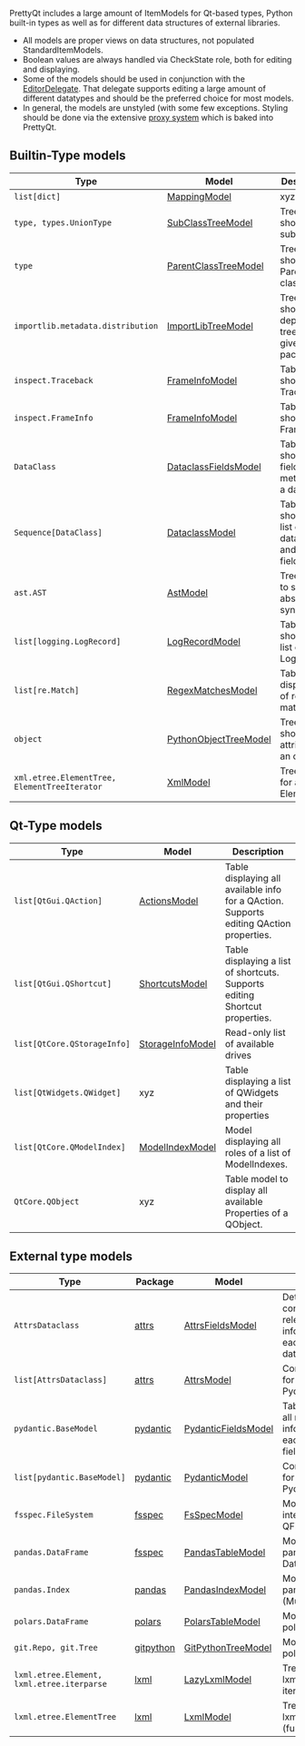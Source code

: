 PrettyQt includes a large amount of ItemModels for Qt-based types, Python built-in types as well as for different data structures of external libraries.

* All models are proper views on data structures, not populated StandardItemModels.
* Boolean values are always handled via CheckState role, both for editing and displaying.
* Some of the models should be used in conjunction with the [EditorDelegate](editordelegate.md). That delegate supports editing a large amount of different datatypes and should be the
preferred choice for most models.
* In general, the models are unstyled (with some few exceptions. Styling should be done via the extensive [proxy system](proxies.md) which is baked into PrettyQt.

## Builtin-Type models


| Type | Model | Description |
|------|-------|-------------|
| `list[dict]` | [MappingModel](mappingmodel.md) | xyz
| `type, types.UnionType`  | [SubClassTreeModel](subclasstreemodel.md) | Tree showing all subclasses
| `type` | [ParentClassTreeModel](parentclasstreemodel.md) | Tree showing all Parent classes
| `importlib.metadata.distribution`| [ImportLibTreeModel](importlibtreemodel.md) | Tree model showing a dependency tree of given package
| `inspect.Traceback` | [FrameInfoModel](frameinfomodel.md) | Table model showing Traceback
| `inspect.FrameInfo` | [FrameInfoModel](frameinfomodel.md) | Table model showing FrameInfo
| `DataClass` | [DataclassFieldsModel](dataclassfieldsmodel.md) | Table showing all fields + metadata of a dataclass
| `Sequence[DataClass]` | [DataclassModel](dataclassmodel.md) | Table showing a list of dataclasses and their field values
| `ast.AST` | [AstModel](astmodel.md) | Tree model to show an abstract syntax tree
| `list[logging.LogRecord]` | [LogRecordModel](logrecordmodel.md) | Table showing a list of LogRecords
| `list[re.Match]` | [RegexMatchesModel](regexmatchesmodel.md) | Table do display list of regex matches
| `object`| [PythonObjectTreeModel](pythonobjecttreemodel.md) | Tree model showing all attributes of an object.
| `xml.etree.ElementTree, ElementTreeIterator` | [XmlModel](xmlmodel.md) | Tree view for an xml ElementTree

## Qt-Type models

| Type | Model | Description |
|------|-------|-------------|
| `list[QtGui.QAction]` | [ActionsModel](actionsmodel.md)| Table displaying all available info for a QAction. Supports editing QAction properties.
| `list[QtGui.QShortcut]` | [ShortcutsModel](shortcutsmodel.md) | Table displaying a list of shortcuts. Supports editing Shortcut properties.
| `list[QtCore.QStorageInfo]` | [StorageInfoModel](storageinfomodel.md) | Read-only list of available drives
| `list[QtWidgets.QWidget]` | xyz | Table displaying a list of QWidgets and their properties
| `list[QtCore.QModelIndex]` | [ModelIndexModel](modelindexmodel.md) | Model displaying all roles of a list of ModelIndexes.
| `QtCore.QObject` | xyz | Table model to display all available Properties of a QObject.

## External type models

| Type | Package | Model | Description |
|------|---------|-------|-------------|
| `AttrsDataclass` | [attrs](https://www.attrs.org/en/stable/) | [AttrsFieldsModel](attrsfieldsmodel.md) | Detail table containing all relevant information for each Attrs dataclass.
| `list[AttrsDataclass]`| [attrs](https://www.attrs.org/en/stable/) | [AttrsModel](attrsmodel.md) | Comparison view for a list of Pydantic models.
| `pydantic.BaseModel`| [pydantic](https://pydantic.dev) | [PydanticFieldsModel](pydanticfieldsmodel.md) | Table containing all relevant information for each BaseModel field.
| `list[pydantic.BaseModel]` | [pydantic](https://pydantic.dev) | [PydanticModel](pydanticmodel.md) | Comparison view for a list of Pydantic models.
| `fsspec.FileSystem` | [fsspec](https://filesystem-spec.readthedocs.io/en/latest/) | [FsSpecModel](fsspecmodel.md) | Model with same interface as QFileSystemModel
| `pandas.DataFrame` | [fsspec](https://filesystem-spec.readthedocs.io/en/latest/) | [PandasTableModel](pandastablemodel.md) | Model to show a pandas DataFrame
| `pandas.Index` | [pandas](https://pandas.pydata.org) | [PandasIndexModel](pandasindexmodel.md) | Model to show a pandas (Multi)Index
| `polars.DataFrame` | [polars](https://www.pola.rs) | [PolarsTableModel](polarstablemodel.md) | Model to display a polars DataFrame
| `git.Repo, git.Tree`| [gitpython](https://github.com/gitpython-developers/GitPython) | [GitPythonTreeModel](gitpythontreemodel.md) | Model to display a polars DataFrame
| `lxml.etree.Element, lxml.etree.iterparse` | [lxml](https://pypi.org/project/lxml/) | [LazyLxmlModel](lazylxmlmodel.md) | Tree view for an lxml iterparse iterator (lazy)
| `lxml.etree.ElementTree` | [lxml](https://pypi.org/project/lxml/) | [LxmlModel](lxmlmodel.md) | Tree view for an lxml ElementTree (full DOM)


